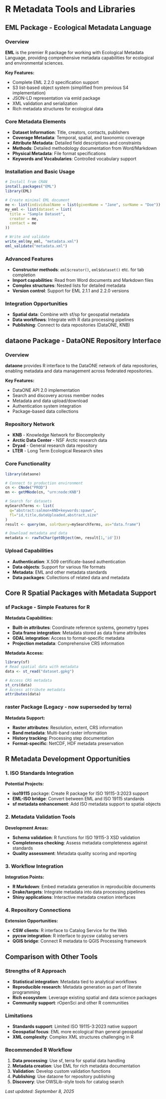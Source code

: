 # R Metadata Tools and Libraries

## EML Package - Ecological Metadata Language

### Overview
**EML** is the premier R package for working with Ecological Metadata Language, providing comprehensive metadata capabilities for ecological and environmental sciences.

**Key Features:**
- Complete EML 2.2.0 specification support
- S3 list-based object system (simplified from previous S4 implementation)
- JSON-LD representation via emld package
- XML validation and serialization
- Rich metadata structures for ecological data

### Core Metadata Elements
- **Dataset Information**: Title, creators, contacts, publishers
- **Coverage Metadata**: Temporal, spatial, and taxonomic coverage
- **Attribute Metadata**: Detailed field descriptions and constraints
- **Methods**: Detailed methodology documentation from Word/Markdown
- **Physical Metadata**: File format specifications
- **Keywords and Vocabularies**: Controlled vocabulary support

### Installation and Basic Usage
```r
# Install from CRAN
install.packages("EML")
library(EML)

# Create minimal EML document
me <- list(individualName = list(givenName = "Jane", surName = "Doe"))
my_eml <- list(dataset = list(
  title = "Sample Dataset",
  creator = me,
  contact = me
))

# Write and validate
write_eml(my_eml, "metadata.xml")
eml_validate("metadata.xml")
```

### Advanced Features
- **Constructor methods**: `eml$creator()`, `eml$dataset()` etc. for tab completion
- **Import capabilities**: Read from Word documents and Markdown files
- **Complex structures**: Nested lists for detailed metadata
- **Version control**: Support for EML 2.1.1 and 2.2.0 versions

### Integration Opportunities
- **Spatial data**: Combine with sf/sp for geospatial metadata
- **Data workflows**: Integrate with R data processing pipelines
- **Publishing**: Connect to data repositories (DataONE, KNB)

## dataone Package - DataONE Repository Interface

### Overview
**dataone** provides R interface to the DataONE network of data repositories, enabling metadata and data management across federated repositories.

**Key Features:**
- DataONE API 2.0 implementation
- Search and discovery across member nodes
- Metadata and data upload/download
- Authentication system integration
- Package-based data collections

### Repository Network
- **KNB** - Knowledge Network for Biocomplexity
- **Arctic Data Center** - NSF Arctic research data
- **Dryad** - General research data repository
- **LTER** - Long Term Ecological Research sites

### Core Functionality
```r
library(dataone)

# Connect to production environment
cn <- CNode("PROD")
mn <- getMNode(cn, "urn:node:KNB")

# Search for datasets
mySearchTerms <- list(
  q="abstract:salmon+AND+keywords:spawn",
  fl="id,title,dateUploaded,abstract,size"
)
result <- query(mn, solrQuery=mySearchTerms, as="data.frame")

# Download metadata and data
metadata <- rawToChar(getObject(mn, result[1,'id']))
```

### Upload Capabilities
- **Authentication**: X.509 certificate-based authentication
- **Data objects**: Support for various file formats
- **Metadata**: EML and other metadata standards
- **Data packages**: Collections of related data and metadata

## Core R Spatial Packages with Metadata Support

### sf Package - Simple Features for R

**Metadata Capabilities:**
- **Built-in attributes**: Coordinate reference systems, geometry types
- **Data frame integration**: Metadata stored as data frame attributes
- **GDAL integration**: Access to format-specific metadata
- **Projection metadata**: Comprehensive CRS information

**Metadata Access:**
```r
library(sf)
# Read spatial data with metadata
data <- st_read("dataset.gpkg")

# Access CRS metadata
st_crs(data)
# Access attribute metadata
attributes(data)
```

### raster Package (Legacy - now superseded by terra)

**Metadata Support:**
- **Raster attributes**: Resolution, extent, CRS information
- **Band metadata**: Multi-band raster information
- **History tracking**: Processing step documentation
- **Format-specific**: NetCDF, HDF metadata preservation

## R Metadata Development Opportunities

### 1. ISO Standards Integration
**Potential Projects:**
- **iso19115** package: Create R package for ISO 19115-3:2023 support
- **EML-ISO bridge**: Convert between EML and ISO 19115 standards
- **sf metadata enhancement**: Add ISO metadata support to spatial objects

### 2. Metadata Validation Tools
**Development Areas:**
- **Schema validation**: R functions for ISO 19115-3 XSD validation
- **Completeness checking**: Assess metadata completeness against standards
- **Quality assessment**: Metadata quality scoring and reporting

### 3. Workflow Integration
**Integration Points:**
- **R Markdown**: Embed metadata generation in reproducible documents
- **Drake/targets**: Integrate metadata into data processing pipelines
- **Shiny applications**: Interactive metadata creation interfaces

### 4. Repository Connections
**Extension Opportunities:**
- **CSW clients**: R interface to Catalog Service for the Web
- **pycsw integration**: R interface to pycsw catalog servers
- **QGIS bridge**: Connect R metadata to QGIS Processing framework

## Comparison with Other Tools

### Strengths of R Approach
- **Statistical integration**: Metadata tied to analytical workflows
- **Reproducible research**: Metadata generation as part of literate programming
- **Rich ecosystem**: Leverage existing spatial and data science packages
- **Community support**: rOpenSci and other R communities

### Limitations
- **Standards support**: Limited ISO 19115-3:2023 native support
- **Geospatial focus**: EML more ecological than general geospatial
- **XML complexity**: Complex XML structures challenging in R

### Recommended R Workflow
1. **Data processing**: Use sf, terra for spatial data handling
2. **Metadata creation**: Use EML for rich metadata documentation
3. **Validation**: Develop custom validation functions
4. **Publishing**: Use dataone for repository publishing
5. **Discovery**: Use OWSLib-style tools for catalog search

*Last updated: September 8, 2025*
